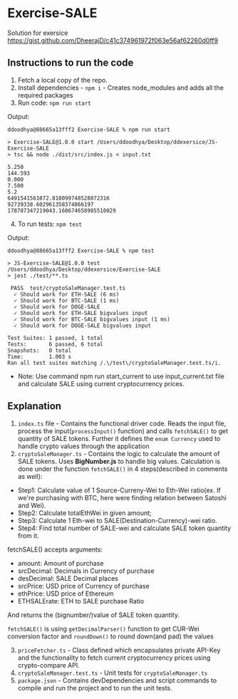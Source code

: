 # Exercise-SALE
Solution for exersice https://gist.github.com/DheerajD/c41c374961972f063e56af62260d0ff9

## Instructions to run the code
1. Fetch a local copy of the repo.
2. Install dependencies - `npm i` - Creates node_modules and adds all the required packages
3. Run code: `npm run start`

Output:
```
ddoodhya@88665a13fff2 Exercise-SALE % npm run start

> Exercise-SALE@1.0.0 start /Users/ddoodhya/Desktop/ddexersice/JS-Exercise-SALE
> tsc && node ./dist/src/index.js < input.txt

5.250
144.593
0.000
7.500
5.2
6491541561072.818099748528072316
92739338.602961358374866197
178787347219043.160674658985510029
```
4. To run tests: `npm test` 

Output:
```
ddoodhya@88665a13fff2 Exercise-SALE % npm test     

> JS-Exercise-SALE@1.0.0 test /Users/ddoodhya/Desktop/ddexersice/Exercise-SALE
> jest ./test/**.ts

 PASS  test/cryptoSaleManager.test.ts
  ✓ Should work for ETH-SALE (6 ms)
  ✓ Should work for BTC-SALE (1 ms)
  ✓ Should work for DOGE-SALE
  ✓ Should work for ETH-SALE bigvalues input
  ✓ Should work for BTC-SALE bigvalues input (1 ms)
  ✓ Should work for DOGE-SALE bigvalues input

Test Suites: 1 passed, 1 total
Tests:       6 passed, 6 total
Snapshots:   0 total
Time:        1.003 s
Ran all test suites matching /.\/test\/cryptoSaleManager.test.ts/i.
```
* Note: Use command npm run start_current to use input_current.txt file and calculate SALE using current cryptocurrency prices.

## Explanation
1. `index.ts` file - Contains the functional driver code. Reads the input file, process the input(`processInput()` function) and calls `fetchSALE()` to get quantity of SALE tokens. Further it defines the `enum Currency` used to handle crypto values through the application
2. `cryptoSaleManager.ts` - Contains the logic to calculate the amount of SALE tokens. Uses **BigNumber.js** to handle big values. Calculation is done under the function `fetchSALE()` in 4 steps(described in comments as well):
* Step1: Calculate value of 1 Source-Curreny-Wei to Eth-Wei ratio(ex. If we're purchasing with BTC, here were finding relation between Satoshi and Wei).
* Step2: Calculate totalEthWei in given amount;
* Step3: Calculate 1 Eth-wei to SALE(Destination-Currency)-wei ratio.
* Step4: Find total number of SALE-wei and calculate SALE token quantity from it.

fetchSALE() accepts arguments:
* amount: Amount of purchase
* srcDecimal: Decimals in Currency of purchase
* desDecimal: SALE Decimal places
* srcPrice: USD price of Currency of purchase
* ethPrice: USD price of Ethereum
* ETHSALErate: ETH to SALE purchase Ratio

And returns the (bignumber/)value of SALE token quantity.

`fetchSALE()` is using `getDecimalParser()` function to get CUR-Wei conversion factor and `roundDown()` to round down(and pad) the values

3. `priceFetcher.ts` - Class defined which encapsulates private API-Key and the functionality to fetch current cryptocurrency prices using crypto-compare API.
4. `cryptoSaleManager.test.ts` - Unit tests for `cryptoSaleManager.ts`
5. `package.json` - Contains devDependencies and script commands to compile and run the project and to run the unit tests.
